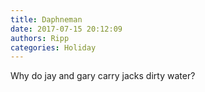 ```yaml
---
title: Daphneman
date: 2017-07-15 20:12:09
authors: Ripp
categories: Holiday
---
```


 Why do jay and gary carry jacks dirty water?